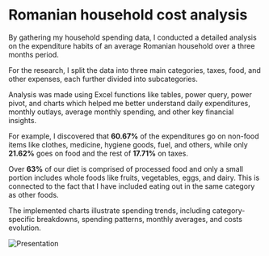 # Romanian household cost analysis
By gathering my household spending data, I conducted a detailed analysis on the expenditure habits of an average Romanian household over a three months period. 

For the research, I split the data into three main categories, taxes, food, and other expenses, each further divided into subcategories.

Analysis was made using Excel functions like tables, power query, power pivot, and charts which helped me better understand daily expenditures, monthly outlays, average monthly spending, and other key financial insights.

For example, I discovered that **60.67%** of the expenditures go on non-food items like clothes, medicine, hygiene goods, fuel, and others, while only **21.62%** goes on food and the rest of **17.71%** on taxes.

Over **63%** of our diet is comprised of processed food and only a small portion includes whole foods like fruits, vegetables, eggs, and dairy. This is connected to the fact that I have included eating out in the same category as other foods.

The implemented charts illustrate spending trends, including category-specific breakdowns, spending patterns, monthly averages, and costs evolution.

![Presentation](https://github.com/user-attachments/assets/8aedf2c2-ffc6-426c-a2b6-f1e8692bad7a)
